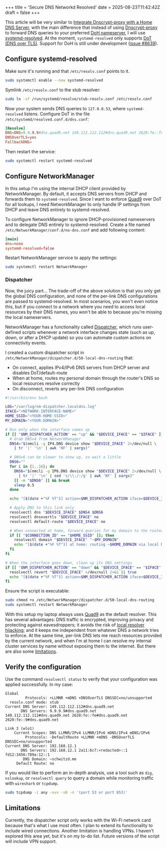 +++
title = 'Secure DNS Networkd Resolved'
date = 2025-08-23T11:42:42Z
draft = false
+++

This article will be very similar to [Integrate Dnscrypt-proxy with a Home DNS Server](https://www.schwitzd.me/posts/integrate-dnscrypt-proxy-with-a-home-dns-server/), with the main difference that instead of using [Dnscrypt-proxy](https://github.com/DNSCrypt/dnscrypt-proxy) to forward DNS queries to your preferred [DoH nameserver](https://github.com/curl/curl/wiki/DNS-over-HTTPS), I will use [systemd-resolved](https://www.freedesktop.org/software/systemd/man/latest/systemd-resolved.service.html).
At the moment, `systemd-resolved` only supports [DoT (DNS over TLS)](https://en.wikipedia.org/wiki/DNS_over_TLS). Support for DoH is still under development ([issue #8639](https://github.com/systemd/systemd/issues/8639)).

## Configure systemd-resolved

Make sure it's running and that `/etc/resolv.conf` points to it.

```sh
sudo systemctl enable --now systemd-resolved
```

Symlink `/etc/resolv.conf` to the stub resolver:

```sh
sudo ln -sf /run/systemd/resolve/stub-resolv.conf /etc/resolv.conf
```

Now your system sends DNS queries to `127.0.0.53`, where `systemd-resolved` listens. Configure DoT in the file `/etc/systemd/resolved.conf.d/dns.conf`:

```toml
[Resolve]
DNS=DNS=9.9.9.9#dns.quad9.net 149.112.112.112#dns.quad9.net 2620:fe::fe#dns.quad9.net 2620:fe::9#dns.quad9.net
DNSOverTLS=yes
FallbackDNS=
```

Then restart the service:

```sh
sudo systemctl restart systemd-resolved
```

## Configure NetworkManager

In this setup I'm using the internal DHCP client provided by NetworkManager. By default, it accepts DNS servers from DHCP and forwards them to `systemd-resolved`. Since I want to enforce [Quad9](https://quad9.net) over DoT for all lookups, I need NetworkManager to only handle IP settings from DHCP and leave DNS entirely to systemd-resolved.

To configure NetworkManager to ignore DHCP-provisioned nameservers and to delegate DNS entirely to systemd-resolved. Create a file named `/etc/NetworkManager/conf.d/no-dns.conf` and add following content:

```toml
[main]
dns=none
systemd-resolved=false
```

Restart NetworkManager service to apply the settings:

```sh
sudo systemctl restart NetworkManager
```

### Dispatcher

Now, the juicy part... The trade-off of the above solution is that you only get the global DNS configuration, and none of the per-link DNS configurations are passed to systemd-resolved. In most scenarios, you won't even notice this, but if you connect to a network where you need to access local resources by their DNS names, you won't be able to because you're missing the local nameservers.

NetworkManager has a functionality called [Dispatcher](https://networkmanager.dev/docs/api/latest/NetworkManager-dispatcher.html), which runs user-defined scripts whenever a network interface changes state (such as up, down, or after a DHCP update) so you can automate custom actions on connectivity events.

I created a custom dispatcher script in `/etc/NetworkManager/dispatcher.d/50-local-dns-routing` that:

- On connect, applies IPv4/IPv6 DNS servers from DHCP server and disables DoT/default-route
- When at home, routes my personal domain through the router's DNS so local resources resolve correctly
- On disconnect, reverts any per-link DNS configuration

```sh
#!/usr/bin/env bash

LOG="/var/log/nm-dispatcher.localdns.log"
IFACE="<NETWORK-INTERFACE-NAME>"
HOME_SSID="<YOUR-HOME-SSID>"
MY_DOMAIN="<YOUR-DOMAIN>"

# Run only when the interface comes up
if [[ "$NM_DISPATCHER_ACTION" == "up" && "$DEVICE_IFACE" == "$IFACE" ]]; then
  # Grab DNSv4 from NetworkManager
  DNS4="$(nmcli -g IP4.DNS device show "$DEVICE_IFACE" 2>/dev/null \
    | tr '|' '\n' | awk 'NF' | xargs)"

  # DNSv6 can be slower to show up, so wait a little
  DNS6=""
  for i in {1..16}; do
    DNS6="$(nmcli -g IP6.DNS device show "$DEVICE_IFACE" 2>/dev/null \
      | tr '|' '\n' | sed 's/\\:/:/g' | awk 'NF' | xargs)"
    [[ -n "$DNS6" ]] && break
    sleep 0.5
  done

  echo "[$(date +"%F %T")] action=$NM_DISPATCHER_ACTION iface=$DEVICE_IFACE ssid=$CONNECTION_ID DNSv4='${DNS4:-none}' DNSv6='${DNS6:-none}'" >> "$LOG"

  # Apply DNS to this link only
  resolvectl dns "$DEVICE_IFACE" $DNS4 $DNS6
  resolvectl dnsovertls "$DEVICE_IFACE" no
  resolvectl default-route "$DEVICE_IFACE" no

  # When connected at home, forward queries for my domain to the router's DNS so home cluster resources resolve locally  
  if [[ "$CONNECTION_ID" == "$HOME_SSID" ]]; then
    resolvectl domain "$DEVICE_IFACE" "~$MY_DOMAIN"
    echo "[$(date +"%F %T")] at home: routing ~$HOME_DOMAIN via local DNS" >> "$LOG"
  fi
fi

# When the interface goes down, clean up its DNS settings
if [[ "$NM_DISPATCHER_ACTION" == "down" && "$DEVICE_IFACE" == "$IFACE" ]]; then
  resolvectl revert "$DEVICE_IFACE" >/dev/null 2>&1 || true
  echo "[$(date +"%F %T")] action=$NM_DISPATCHER_ACTION iface=$DEVICE_IFACE reverted" >> "$LOG"
fi
```

Ensure the script is executable:

```sh
sudo chmod +x /etc/NetworkManager/dispatcher.d/50-local-dns-routing
sudo systemctl restart NetworkManager
```

With this setup my laptop always uses [Quad9](https://quad9.net) as the default resolver. This has several advantages: DNS traffic is encrypted, improving privacy and protecting against eavesdroppers; it avoids the risk of [local resolver hijacking](https://www.first.org/global/sigs/dns/stakeholder-advice/detection/local-resolver-hijacking); and it keeps me independent from whatever DNS a network tries to enforce. At the same time, per-link DNS lets me reach resources provided by the current network, and when I'm at home I can resolve my internal cluster services by name without exposing them to the internet. But there are also some [limitations](#limitations).

## Verify the configuration

Use the command `resolvectl status` to verify that your configuration was applied successfully. In my case:

```
Global
         Protocols: +LLMNR +mDNS +DNSOverTLS DNSSEC=no/unsupported
  resolv.conf mode: stub
Current DNS Server: 149.112.112.112#dns.quad9.net
       DNS Servers: 9.9.9.9#dns.quad9.net 149.112.112.112#dns.quad9.net 2620:fe::fe#dns.quad9.net 2620:fe::9#dns.quad9.net

Link 2 (wlo1)
    Current Scopes: DNS LLMNR/IPv4 LLMNR/IPv6 mDNS/IPv4 mDNS/IPv6
         Protocols: -DefaultRoute +LLMNR +mDNS -DNSOverTLS DNSSEC=no/unsupported
Current DNS Server: 192.168.12.1
       DNS Servers: 192.168.12.1 2a11:6c7:<redacted>::1 fd12:3456:789a:12::1
        DNS Domain: ~schwitzd.me
     Default Route: no
```

If you would like to perform an in-depth analysis, use a tool such as `dig`, `nslookup`, or `resolvectl query` to query a domain while monitoring traffic with `wireshark` or `tcpdump`.

```sh
sudo tcpdump -i any -vvv -s0 -n '(port 53 or port 853)'
```

## Limitations

Currently, the dispatcher script only works with the Wi-Fi network card because that's what I use most often. I plan to extend its functionality to include wired connections. Another limitation is handling VPNs. I haven't explored this area yet, but it's on my to-do list. Future versions of the script will include VPN support.
